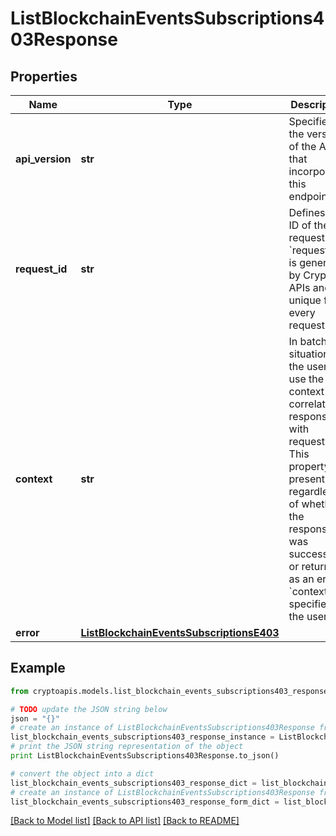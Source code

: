 # ListBlockchainEventsSubscriptions403Response


## Properties
Name | Type | Description | Notes
------------ | ------------- | ------------- | -------------
**api_version** | **str** | Specifies the version of the API that incorporates this endpoint. | 
**request_id** | **str** | Defines the ID of the request. The &#x60;requestId&#x60; is generated by Crypto APIs and it&#39;s unique for every request. | 
**context** | **str** | In batch situations the user can use the context to correlate responses with requests. This property is present regardless of whether the response was successful or returned as an error. &#x60;context&#x60; is specified by the user. | [optional] 
**error** | [**ListBlockchainEventsSubscriptionsE403**](ListBlockchainEventsSubscriptionsE403.md) |  | 

## Example

```python
from cryptoapis.models.list_blockchain_events_subscriptions403_response import ListBlockchainEventsSubscriptions403Response

# TODO update the JSON string below
json = "{}"
# create an instance of ListBlockchainEventsSubscriptions403Response from a JSON string
list_blockchain_events_subscriptions403_response_instance = ListBlockchainEventsSubscriptions403Response.from_json(json)
# print the JSON string representation of the object
print ListBlockchainEventsSubscriptions403Response.to_json()

# convert the object into a dict
list_blockchain_events_subscriptions403_response_dict = list_blockchain_events_subscriptions403_response_instance.to_dict()
# create an instance of ListBlockchainEventsSubscriptions403Response from a dict
list_blockchain_events_subscriptions403_response_form_dict = list_blockchain_events_subscriptions403_response.from_dict(list_blockchain_events_subscriptions403_response_dict)
```
[[Back to Model list]](../README.md#documentation-for-models) [[Back to API list]](../README.md#documentation-for-api-endpoints) [[Back to README]](../README.md)


